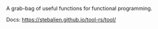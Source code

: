 A grab-bag of useful functions for functional programming.

Docs: https://stebalien.github.io/tool-rs/tool/

